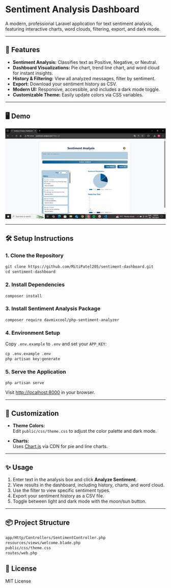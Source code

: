 # Sentiment Analysis Dashboard

A modern, professional Laravel application for text sentiment analysis, featuring interactive charts, word clouds, filtering, export, and dark mode.

---

## 🚀 Features

- **Sentiment Analysis:** Classifies text as Positive, Negative, or Neutral.
- **Dashboard Visualizations:** Pie chart, trend line chart, and word cloud for instant insights.
- **History & Filtering:** View all analyzed messages, filter by sentiment.
- **Export:** Download your sentiment history as CSV.
- **Modern UI:** Responsive, accessible, and includes a dark mode toggle.
- **Customizable Theme:** Easily update colors via CSS variables.

---

## 🖥️ Demo

![Dashboard Screenshot](public/screenshot.png)


---

## 🛠️ Setup Instructions

### 1. Clone the Repository

```
git clone https://github.com/MitiPatel205/sentiment-dashboard.git
cd sentiment-dashboard
```

### 2. Install Dependencies

```
composer install
```

### 3. Install Sentiment Analysis Package

```
composer require davmixcool/php-sentiment-analyzer
```

### 4. Environment Setup

Copy `.env.example` to `.env` and set your `APP_KEY`:

```
cp .env.example .env
php artisan key:generate
```

### 5. Serve the Application

```
php artisan serve
```

Visit [http://localhost:8000](http://localhost:8000) in your browser.

---

## 🎨 Customization

- **Theme Colors:**  
  Edit `public/css/theme.css` to adjust the color palette and dark mode.

- **Charts:**  
  Uses [Chart.js](https://www.chartjs.org/) via CDN for pie and line charts.

---

## ✨ Usage

1. Enter text in the analysis box and click **Analyze Sentiment**.
2. View results in the dashboard, including history, charts, and word cloud.
3. Use the filter to view specific sentiment types.
4. Export your sentiment history as a CSV file.
5. Toggle between light and dark mode with the moon/sun button.

---

## 📦 Project Structure

```
app/Http/Controllers/SentimentController.php
resources/views/welcome.blade.php
public/css/theme.css
routes/web.php
```


## 📝 License

MIT License

